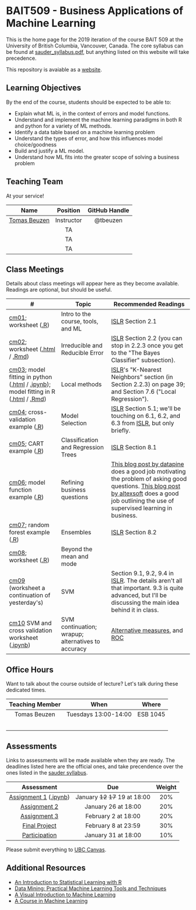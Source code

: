 # BAIT509 - Business Applications of Machine Learning

This is the home page for the 2019 iteration of the course BAIT 509 at the University of British Columbia, Vancouver, Canada. The core syllabus can be found at [sauder_syllabus.pdf](sauder_syllabus.pdf), but anything listed on this website will take precedence. 

This repository is avaiable as a [website](https://bait509-ubc.github.io/BAIT509/).

## Learning Objectives

By the end of the course, students should be expected to be able to:

- Explain what ML is, in the context of errors and model functions. 
- Understand and implement the machine learning paradigms in both R and python for a variety of ML methods.
- Identify a data table based on a machine learning problem
- Understand the types of error, and how this influences model choice/goodness
- Build and justify a ML model. 
- Understand how ML fits into the greater scope of solving a business problem

## Teaching Team

At your service!

| Name         | Position   | GitHub Handle | 
| :---:        | :---:      | :---:         |
| [Tomas Beuzen](https://tomasbeuzen.github.io/) | Instructor | @tbeuzen      |
|              | TA         |               |
|              | TA         |               |
|              | TA         |               |

## Class Meetings

Details about class meetings will appear here as they become available. Readings are optional, but should be useful. 

|  #   | Topic | Recommended Readings |
|------|-------|-------|
| [cm01](/class_meetings/cm01-intro.md); worksheet ([.R](/class_meetings/cm01-worksheet.R)) | Intro to the course, tools, and ML | [ISLR](http://www-bcf.usc.edu/~gareth/ISL/) Section 2.1 |
| [cm02](/class_meetings/cm02-error.md); worksheet ([.html](/class_meetings/cm02-worksheet.html) / [.Rmd](/class_meetings/cm02-worksheet.Rmd)) | Irreducible and Reducible Error | [ISLR](http://www-bcf.usc.edu/~gareth/ISL/) Section 2.2 (you can stop in 2.2.3 once you get to the "The Bayes Classifier" subsection). |
| [cm03](/class_meetings/cm03-local.md); model fitting in python ([.html](/class_meetings/cm03-model_fitting-python.html) / [.ipynb](/class_meetings/cm03-model_fitting-python.ipynb)); model fitting in R ([.html](/class_meetings/cm03-model_fitting-r.html) / [.Rmd](/class_meetings/cm03-model_fitting-r.Rmd)) | Local methods | [ISLR](http://www-bcf.usc.edu/~gareth/ISL/)'s "K-Nearest Neighbors" section (in Section 2.2.3) on page 39; and Section 7.6 ("Local Regression"). |
| [cm04](/class_meetings/cm04-selection.md); cross-validation example ([.R](/class_meetings/cm04-worksheet.R)) | Model Selection | [ISLR](http://www-bcf.usc.edu/~gareth/ISL/) Section 5.1; we'll be touching on 6.1, 6.2, and 6.3 from [ISLR](http://www-bcf.usc.edu/~gareth/ISL/), but only briefly. |
| [cm05](/class_meetings/cm05-trees.md); CART example ([.R](/class_meetings/cm05-worksheet.R)) | Classification and Regression Trees | [ISLR](http://www-bcf.usc.edu/~gareth/ISL/) Section 8.1 |
| [cm06](/class_meetings/cm06-questions.md); model function example ([.R](/class_meetings/cm06-worksheet.R)) | Refining business questions | [This blog post by datapine](https://www.datapine.com/blog/data-analysis-questions/) does a good job motivating the problem of asking good questions. [This blog post by altexsoft](https://www.altexsoft.com/blog/business/supervised-learning-use-cases-low-hanging-fruit-in-data-science-for-businesses/) does a good job outlining the use of supervised learning in business. |
| [cm07](/class_meetings/cm07-ensembles.md); random forest example ([.R](/class_meetings/cm07-worksheet.R)) | Ensembles | [ISLR](http://www-bcf.usc.edu/~gareth/ISL/) Section 8.2 |
| [cm08](/class_meetings/cm08-beyond_mean_mode.md); worksheet ([.R](/class_meetings/cm08-worksheet.R)) | Beyond the mean and mode | |
| [cm09](/class_meetings/cm09-svm.md) (worksheet a continuation of yesterday's) | SVM | Section 9.1, 9.2, 9.4 in [ISLR](http://www-bcf.usc.edu/~gareth/ISL/). The details aren't all that important. 9.3 is quite advanced, but I'll be discussing the main idea behind it in class. |
| [cm10](/class_meetings/cm10.md) SVM and cross validation worksheet ([.ipynb](https://raw.githubusercontent.com/vincenzocoia/BAIT509/master/class_meetings/cm10-worksheet.ipynb)) | SVM continuation; wrapup; alternatives to accuracy | [Alternative measures](https://machinelearningmastery.com/classification-accuracy-is-not-enough-more-performance-measures-you-can-use/), and [ROC](https://machinelearningmastery.com/assessing-comparing-classifier-performance-roc-curves-2/) |

## Office Hours

Want to talk about the course outside of lecture? Let's talk during these dedicated times.

| Teaching Member | When                 | Where    |
| :---:           | :---:                | :---:    |
| Tomas Beuzen    | Tuesdays 13:00-14:00 | ESB 1045 |
|                 |                      |          |
|                 |                      |          |
|                 |                      |          |
|                 |                      |          |
|                 |                      |          |


## Assessments

Links to assessments will be made available when they are ready. The deadlines listed here are the official ones, and take precendence over the ones listed in the [sauder syllabus](https://github.com/vincenzocoia/BAIT509/blob/master/sauder_syllabus.pdf).

| Assessment        | Due    | Weight |
|:---:              |:---:   |:---:   |
| [Assignment 1](/assessments/assignment1/assignment1.html) ([.ipynb](/assessments/assignment1/assignment1.ipynb))  | January ~~12~~ ~~17~~ 19 at 18:00 | 20% | 
| [Assignment 2](/assessments/assignment2/assignment2.md)  | January 26 at 18:00 | 20% |
| [Assignment 3](/assessments/assignment3/assignment3.md)  | February 2 at 18:00 | 20% |
| [Final Project](/assessments/project/project.md) | February 8 at 23:59 | 30% |
| [Participation](/assessments/participation/participation.md) | January 31 at 18:00 | 10% |

Please submit everything to [UBC Canvas](https://canvas.ubc.ca/).

## Additional Resources

- [An Introduction to Statistical Learning with R](http://www-bcf.usc.edu/~gareth/ISL/)
- [Data Mining: Practical Machine Learning Tools and Techniques](https://www.cs.waikato.ac.nz/ml/weka/book.html)
- [A Visual Introduction to Machine Learning](http://www.r2d3.us/visual-intro-to-machine-learning-part-1/)
- [A Course in Machine Learning](http://ciml.info/)
